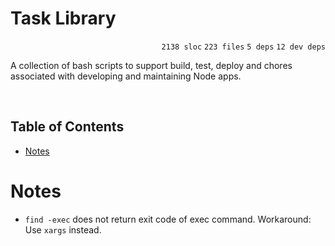 # Task Library

<p align="right"><code>2138 sloc</code>&nbsp;<code>223 files</code>&nbsp;<code>5 deps</code>&nbsp;<code>12 dev deps</code></p>

A collection of bash scripts to support build, test, deploy and chores associated with developing and maintaining Node apps.

<br />

<!-- START doctoc generated TOC please keep comment here to allow auto update -->
<!-- DON'T EDIT THIS SECTION, INSTEAD RE-RUN doctoc TO UPDATE -->
## Table of Contents

- [Notes](#notes)

<!-- END doctoc generated TOC please keep comment here to allow auto update -->

# Notes

- `find -exec` does not return exit code of exec command. Workaround: Use `xargs` instead.
